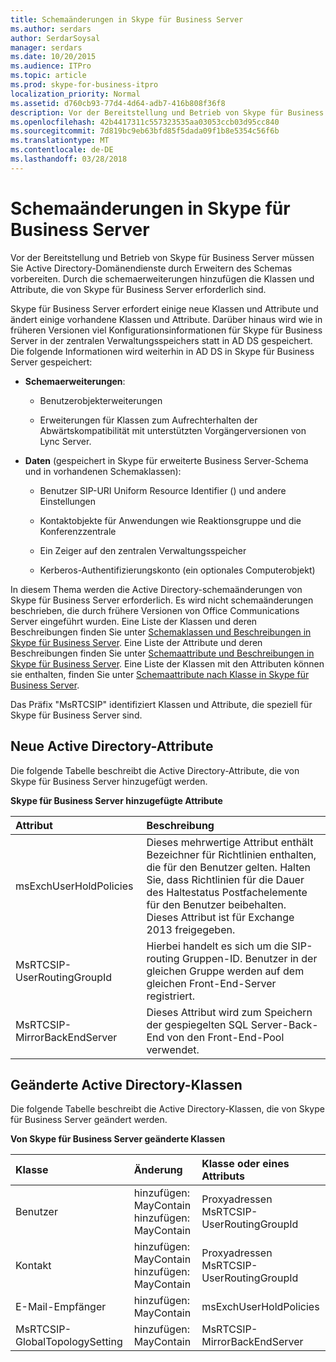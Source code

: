 ```yaml
---
title: Schemaänderungen in Skype für Business Server
ms.author: serdars
author: SerdarSoysal
manager: serdars
ms.date: 10/20/2015
ms.audience: ITPro
ms.topic: article
ms.prod: skype-for-business-itpro
localization_priority: Normal
ms.assetid: d760cb93-77d4-4d64-adb7-416b808f36f8
description: Vor der Bereitstellung und Betrieb von Skype für Business Server müssen Sie Active Directory-Domänendienste durch Erweitern des Schemas vorbereiten. Durch die schemaerweiterungen hinzufügen die Klassen und Attribute, die von Skype für Business Server erforderlich sind.
ms.openlocfilehash: 42b4417311c557323535aa03053ccb03d95cc840
ms.sourcegitcommit: 7d819bc9eb63bfd85f5dada09f1b8e5354c56f6b
ms.translationtype: MT
ms.contentlocale: de-DE
ms.lasthandoff: 03/28/2018
---
```

# <a name="schema-changes-in-skype-for-business-server"></a>Schemaänderungen in Skype für Business Server
 
Vor der Bereitstellung und Betrieb von Skype für Business Server müssen Sie Active Directory-Domänendienste durch Erweitern des Schemas vorbereiten. Durch die schemaerweiterungen hinzufügen die Klassen und Attribute, die von Skype für Business Server erforderlich sind. 
  
Skype für Business Server erfordert einige neue Klassen und Attribute und ändert einige vorhandene Klassen und Attribute. Darüber hinaus wird wie in früheren Versionen viel Konfigurationsinformationen für Skype für Business Server in der zentralen Verwaltungsspeichers statt in AD DS gespeichert. Die folgende Informationen wird weiterhin in AD DS in Skype für Business Server gespeichert:
  
- **Schemaerweiterungen**:
    
  - Benutzerobjekterweiterungen
    
  - Erweiterungen für Klassen zum Aufrechterhalten der Abwärtskompatibilität mit unterstützten Vorgängerversionen von Lync Server.
    
- **Daten** (gespeichert in Skype für erweiterte Business Server-Schema und in vorhandenen Schemaklassen):
    
  - Benutzer SIP-URI Uniform Resource Identifier () und andere Einstellungen
    
  - Kontaktobjekte für Anwendungen wie Reaktionsgruppe und die Konferenzzentrale
    
  - Ein Zeiger auf den zentralen Verwaltungsspeicher
    
  - Kerberos-Authentifizierungskonto (ein optionales Computerobjekt)
    
In diesem Thema werden die Active Directory-schemaänderungen von Skype für Business Server erforderlich. Es wird nicht schemaänderungen beschrieben, die durch frühere Versionen von Office Communications Server eingeführt wurden. Eine Liste der Klassen und deren Beschreibungen finden Sie unter [Schemaklassen und Beschreibungen in Skype für Business Server](schema-classes-and-descriptions.md). Eine Liste der Attribute und deren Beschreibungen finden Sie unter [Schemaattribute und Beschreibungen in Skype für Business Server](schema-attributes-and-descriptions.md). Eine Liste der Klassen mit den Attributen können sie enthalten, finden Sie unter [Schemaattribute nach Klasse in Skype für Business Server](schema-attributes-by-class.md).
  
Das Präfix "MsRTCSIP" identifiziert Klassen und Attribute, die speziell für Skype für Business Server sind.
  
## <a name="new-active-directory-attributes"></a>Neue Active Directory-Attribute

Die folgende Tabelle beschreibt die Active Directory-Attribute, die von Skype für Business Server hinzugefügt werden.
  
**Skype für Business Server hinzugefügte Attribute**

|**Attribut**|**Beschreibung**|
|:-----|:-----|
|msExchUserHoldPolicies  <br/> |Dieses mehrwertige Attribut enthält Bezeichner für Richtlinien enthalten, die für den Benutzer gelten. Halten Sie, dass Richtlinien für die Dauer des Haltestatus Postfachelemente für den Benutzer beibehalten. Dieses Attribut ist für Exchange 2013 freigegeben.  <br/> |
|MsRTCSIP-UserRoutingGroupId  <br/> |Hierbei handelt es sich um die SIP-routing Gruppen-ID. Benutzer in der gleichen Gruppe werden auf dem gleichen Front-End-Server registriert.  <br/> |
|MsRTCSIP-MirrorBackEndServer  <br/> |Dieses Attribut wird zum Speichern der gespiegelten SQL Server-Back-End von den Front-End-Pool verwendet.  <br/> |
   
## <a name="modified-active-directory-classes"></a>Geänderte Active Directory-Klassen

Die folgende Tabelle beschreibt die Active Directory-Klassen, die von Skype für Business Server geändert werden.
  
**Von Skype für Business Server geänderte Klassen**

|**Klasse**|**Änderung**|**Klasse oder eines Attributs**|
|:-----|:-----|:-----|
|Benutzer  <br/> |hinzufügen: MayContain  <br/> hinzufügen: MayContain  <br/> |Proxyadressen  <br/> MsRTCSIP-UserRoutingGroupId  <br/> |
|Kontakt  <br/> |hinzufügen: MayContain  <br/> hinzufügen: MayContain  <br/> |Proxyadressen  <br/> MsRTCSIP-UserRoutingGroupId  <br/> |
|E-Mail-Empfänger  <br/> |hinzufügen: MayContain  <br/> |msExchUserHoldPolicies  <br/> |
|MsRTCSIP-GlobalTopologySetting  <br/> |hinzufügen: MayContain  <br/> |MsRTCSIP-MirrorBackEndServer  <br/> |
   

